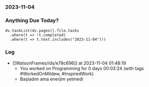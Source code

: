 ### 2023-11-04

### Anything Due Today?
```dataviewjs
dv.taskList(dv.pages().file.tasks 
  .where(t => !t.completed)
  .where(t => t.text.includes("2023-11-04")))
```
### Log

- [[WatsonFrames/ids/e78c696]] at 2023-11-04 01:48:19
  - You worked on Programming for 0 days 00:03:24 (with tags #WorkedOnMildew, #InspiredWork)
  - Başladım ama enerjim yetmedi  
